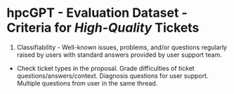# hpcGPT - Evaluation Dataset - Criteria for *High-Quality* Tickets

1. Classifiability - Well-known issues, problems, and/or questions regularly raised by users with standard answers provided by user support team.

* Check ticket types in the proposal. Grade difficulties of ticket questions/answers/context. Diagnosis questions for user support. Multiple questions from user in the same thread.

